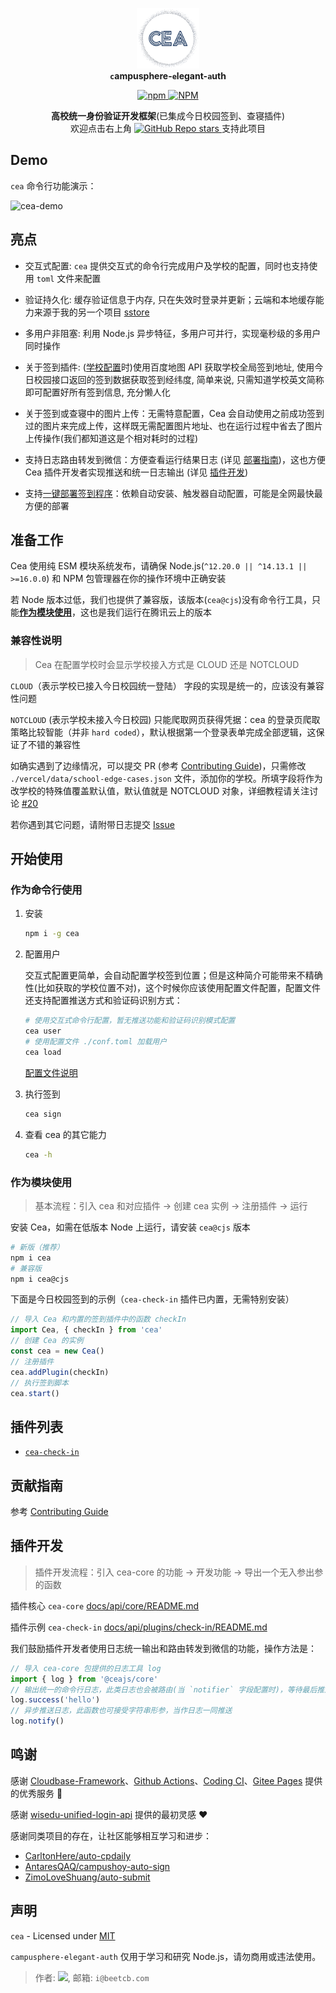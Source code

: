 <strong><p align="center">
<img alt="cea-logo" width="100" src="./assets/logo.png">
<br>
<code>c</code>ampusphere-<code>e</code>legant-<code>a</code>uth

</p></strong>

<p align="center">
 <a align="center" href="https://www.npmjs.com/package/cea">
    <img alt="npm" src="https://img.shields.io/npm/v/cea?style=social">
    <img alt="NPM" src="https://img.shields.io/npm/l/cea?style=social">
  </a>
</p>
  <p align="center">
  <strong>高校统一身份验证开发框架</strong>(已集成今日校园签到、查寝插件)
  <br>
  欢迎点击右上角   <a href="https://github.com/ceajs/cea">
    <img alt="GitHub Repo stars" src="https://img.shields.io/github/stars/ceajs/cea?style=social">
  </a> 支持此项目
</p>

## Demo

`cea` 命令行功能演示：

<img alt="cea-demo" src="https://i.imgur.com/fIg7J84.png">

## 亮点

- 交互式配置: `cea` 提供交互式的命令行完成用户及学校的配置，同时也支持使用 `toml` 文件来配置

- 验证持久化: 缓存验证信息于内存, 只在失效时登录并更新；云端和本地缓存能力来源于我的另一个项目 [sstore](https://github.com/beetcb/sstore)

- 多用户非阻塞: 利用 Node.js 异步特征，多用户可并行，实现毫秒级的多用户同时操作

- 关于签到插件: ([学校配置](./docs/config.md)时)使用百度地图 API 获取学校全局签到地址, 使用今日校园接口返回的签到数据获取签到经纬度, 简单来说, 只需知道学校英文简称即可配置好所有签到信息, 充分懒人化

- 关于签到或查寝中的图片上传：无需特意配置，Cea 会自动使用之前成功签到过的图片来完成上传，这样既无需配置图片地址、也在运行过程中省去了图片上传操作(我们都知道这是个相对耗时的过程)

- 支持日志路由转发到微信：方便查看运行结果日志 (详见 [部署指南](./docs/deploy.md))，这也方便 Cea 插件开发者实现推送和统一日志输出 (详见 [插件开发](https://github.com/ceajs/cea#%E6%8F%92%E4%BB%B6%E5%BC%80%E5%8F%91))

- 支持[一键部署签到程序](./docs/deploy.md)：依赖自动安装、触发器自动配置，可能是全网最快最方便的部署

## 准备工作

Cea 使用纯 ESM 模块系统发布，请确保 Node.js(`^12.20.0 || ^14.13.1 || >=16.0.0`) 和 NPM 包管理器在你的操作环境中正确安装

若 Node 版本过低，我们也提供了兼容版，该版本(`cea@cjs`)没有命令行工具，只能[**作为模块使用**](https://github.com/ceajs/cea#%E4%BD%9C%E4%B8%BA%E6%A8%A1%E5%9D%97%E4%BD%BF%E7%94%A8)，这也是我们运行在腾讯云上的版本

### 兼容性说明

> Cea 在配置学校时会显示学校接入方式是 CLOUD 还是 NOTCLOUD

`CLOUD`（表示学校已接入今日校园统一登陆） 字段的实现是统一的，应该没有兼容性问题

`NOTCLOUD` (表示学校未接入今日校园) 只能爬取网页获得凭据：cea 的登录页爬取策略比较智能（并非 `hard coded`），默认根据第一个登录表单完成全部逻辑，这保证了不错的兼容性

如确实遇到了边缘情况，可以提交 PR (参考 [Contributing Guide](./CONTRIBUTING.md))，只需修改 `./vercel/data/school-edge-cases.json` 文件，添加你的学校。所填字段将作为改学校的特殊值覆盖默认值，默认值就是 NOTCLOUD 对象，详细教程请关注讨论 [#20](https://github.com/ceajs/cea/issues/20)

若你遇到其它问题，请附带日志提交 [Issue](https://github.com/beetcb/cea/issues/new/choose)

## 开始使用

### 作为命令行使用

1. 安装

   ```bash
   npm i -g cea
   ```

2. 配置用户

   交互式配置更简单，会自动配置学校签到位置；但是这种简介可能带来不精确性(比如获取的学校位置不对)，这个时候你应该使用配置文件配置，配置文件还支持配置推送方式和验证码识别方式：

   ```bash
   # 使用交互式命令行配置，暂无推送功能和验证码识别模式配置
   cea user
   # 使用配置文件 ./conf.toml 加载用户
   cea load
   ```

   [配置文件说明](./docs/config.md)

3. 执行签到

   ```bash
   cea sign
   ```

4. 查看 cea 的其它能力

   ```bash
   cea -h
   ```

### 作为模块使用

> 基本流程：引入 cea 和对应插件 -> 创建 cea 实例 -> 注册插件 -> 运行

安装 Cea，如需在低版本 Node 上运行，请安装 `cea@cjs` 版本

```bash
# 新版（推荐）
npm i cea
# 兼容版
npm i cea@cjs
```

下面是今日校园签到的示例（`cea-check-in` 插件已内置，无需特别安装）

```ts
// 导入 Cea 和内置的签到插件中的函数 checkIn
import Cea, { checkIn } from 'cea'
// 创建 Cea 的实例
const cea = new Cea()
// 注册插件
cea.addPlugin(checkIn)
// 执行签到脚本
cea.start()
```

## 插件列表

- [`cea-check-in`](./docs/api/plugins/check-in/README.md)

## 贡献指南

参考 [Contributing Guide](./CONTRIBUTING.md)

## 插件开发

> 插件开发流程：引入 cea-core 的功能 -> 开发功能 -> 导出一个无入参出参的函数

插件核心 `cea-core` [docs/api/core/README.md](./docs/api/core/README.md)

插件示例 `cea-check-in` [docs/api/plugins/check-in/README.md](./docs/api/plugins/check-in/README.md)

我们鼓励插件开发者使用日志统一输出和路由转发到微信的功能，操作方法是：

```js
// 导入 cea-core 包提供的日志工具 log
import { log } from '@ceajs/core'
// 输出统一的命令行日志，此类日志也会被路由(当 `notifier` 字段配置时)，等待最后推送到微信
log.success('hello')
// 异步推送日志，此函数也可接受字符串形参，当作日志一同推送
log.notify()
```

## 鸣谢

感谢 [Cloudbase-Framework](https://github.com/Tencent/cloudbase-framework)、[Github Actions](https://github.com/actions)、[Coding CI](https://help.coding.net/docs/ci/intro.html)、[Gitee Pages](https://gitee.com/help/articles/4136) 提供的优秀服务 🎉

感谢 [wisedu-unified-login-api](https://github.com/ZimoLoveShuang/wisedu-unified-login-api) 提供的最初灵感 ❤️

感谢同类项目的存在，让社区能够相互学习和进步：

- [CarltonHere/auto-cpdaily](https://github.com/CarltonHere/auto-cpdaily)
- [AntaresQAQ/campushoy-auto-sign](https://github.com/AntaresQAQ/campushoy-auto-sign)
- [ZimoLoveShuang/auto-submit](https://github.com/ZimoLoveShuang/auto-submit)

## 声明

`cea` - Licensed under [MIT](https://github.com/ceajs/cea/blob/master/LICENSE)

`campusphere-elegant-auth` 仅用于学习和研究 Node.js，请勿商用或违法使用。

> 作者: [<img src="https://img.shields.io/github/followers/beetcb?label=%40beetcb&style=social">](https://github.com/beetcb), 邮箱: `i@beetcb.com`
